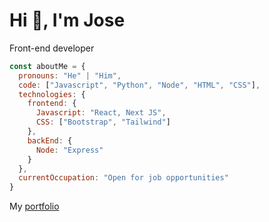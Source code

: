 # Hi 👋, I'm Jose
Front-end developer

````js
const aboutMe = {
  pronouns: "He" | "Him",
  code: ["Javascript", "Python", "Node", "HTML", "CSS"],
  technologies: {
    frontend: {
      Javascript: "React, Next JS",
      CSS: ["Bootstrap", "Tailwind"]
    },
    backEnd: {
      Node: "Express"
    }
  },
  currentOccupation: "Open for job opportunities"
}
````
My [portfolio](https://jeliasdiaz.netlify.app/)


